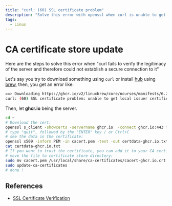 ```yaml
---
title: "curl: (60) SSL certificate problem"
description: "Solve this error with openssl when curl is unable to get local issuer certificate"
tags:
  - Linux
---
```


# CA certificate store update

Here are the steps to solve this error when "curl fails to verify the legitimacy of the server and therefore 
could not establish a secure connection to it"

Let's say you try to download something using `curl` or install [hub](https://hub.github.com) 
using [brew](https://docs.brew.sh/Homebrew-on-Linux), then, you get an error like:  
```sh
==> Downloading https://ghcr.io/v2/linuxbrew/core/ncurses/manifests/6.2
curl: (60) SSL certificate problem: unable to get local issuer certificate
```

Then, let **ghcr.io** being the server.

```sh
cd ~
# Download the cert:
openssl s_client -showcerts -servername ghcr.io  -connect ghcr.io:443 > cacert.pem
# type "quit", followed by the "ENTER" key / or Ctrl+C
# see the data in the certificate:
openssl x509 -inform PEM -in cacert.pem -text -out certdata-ghcr.io.txt
cat certdata-ghcr.io.txt
# If you want to trust the certificate, you can add it to your CA certificate store
# move the file to certificate store directory:
sudo mv cacert.pem /usr/local/share/ca-certificates/cacert-ghcr.io.crt
sudo update-ca-certificates
# done !
```

## References

* [SSL Certificate Verification](https://curl.se/docs/sslcerts.html)